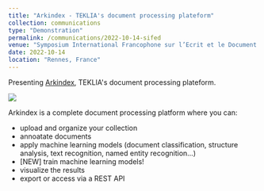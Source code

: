 ```yaml
---
title: "Arkindex - TEKLIA's document processing plateform"
collection: communications
type: "Demonstration"
permalink: /communications/2022-10-14-sifed
venue: "Symposium International Francophone sur l’Ecrit et le Document (SIFED 2022)"
date: 2022-10-14
location: "Rennes, France"
---
```


Presenting [Arkindex](https://demo.arkindex.org/browse/), TEKLIA's document processing plateform.

![](/images/arkindex.png)

Arkindex is a complete document processing platform where you can:
* upload and organize your collection
* annoatate documents
* apply machine learning models (document classification, structure analysis, text recognition, named entity recognition...)
* [NEW] train machine learning models! 
* visualize the results 
* export or access via a REST API